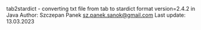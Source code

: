  tab2stardict - converting txt file from tab to stardict format version=2.4.2  in Java 
 Author: Szczepan Panek
 sz.panek.sanok@gmail.com
 Last update: 13.03.2023

